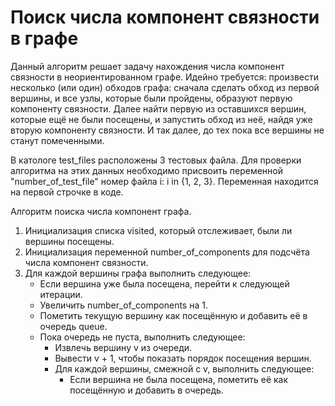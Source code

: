 # Поиск числа компонент связности в графе
Данный алгоритм решает задачу нахождения числа компонент связности в неориентированном графе.
    Идейно требуется: произвести несколько (или один) обходов графа: сначала сделать обход из первой вершины, и все узлы, которые были пройдены, образуют первую компоненту связности. Далее найти первую из оставшихся вершин, которые ещё не были посещены, и запустить обход из неё, найдя уже вторую компоненту связности. И так далее, до тех пока все вершины не станут помеченными.

В катологе test_files расположены 3 тестовых файла. Для проверки алгоритма на этих данных необходимо присвоить переменной "number_of_test_file" номер файла i: i in {1, 2, 3}. Переменная находится на первой строчке в коде.

Алгоритм поиска числа компонент графа.
1. Инициализация списка visited, который отслеживает, были ли вершины посещены.
2. Инициализация переменной number_of_components для подсчёта числа компонент связности.
3. Для каждой вершины графа выполнить следующее:
    - Если вершина уже была посещена, перейти к следующей итерации.
    - Увеличить number_of_components на 1.
    - Пометить текущую вершину как посещённую и добавить её в очередь queue.
    - Пока очередь не пуста, выполнить следующее:
        - Извлечь вершину v из очереди.
        - Вывести v + 1, чтобы показать порядок посещения вершин.
        - Для каждой вершины, смежной с v, выполнить следующее:
            - Если вершина не была посещена, пометить её как посещённую и добавить в очередь.

